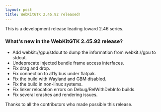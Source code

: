 ```yaml
---
layout: post
title: WebKitGTK 2.45.92 released!
---
```


This is a development release leading toward 2.46 series.

### What's new in the WebKitGTK 2.45.92 release?

 - Add webkit://gpu/stdout to dump the information from webkit://gpu to stdout.
 - Undeprecate injected bundle frame access interfaces.
 - Fix drag and drop.
 - Fix connection to a11y bus under flatpak.
 - Fix the build with Wayland and GBM disabled.
 - Fix the build in non-linux systems.
 - Fix linker relocation errors on Debug/RelWithDebInfo builds.
 - Fix several crashes and rendering issues.

Thanks to all the contributors who made possible this release.
